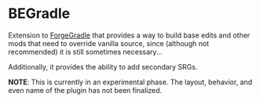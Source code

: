 BEGradle
===========

Extension to [ForgeGradle](http://github.com/MinecraftForge/ForgeGradle) that provides a way to build base edits and other mods that need to override vanilla source, since (although not recommended) it is still sometimes necessary...

Additionally, it provides the ability to add secondary SRGs.

**NOTE**: This is currently in an experimental phase.  The layout, behavior, and even name of the plugin has not been finalized.
